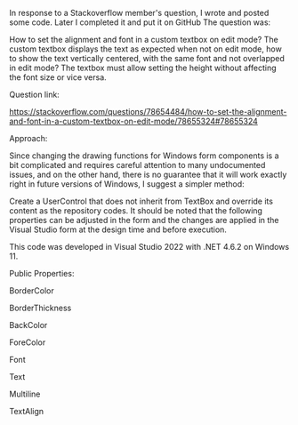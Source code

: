 In response to a Stackoverflow member's question, I wrote and posted some code. Later I completed it and put it on GitHub
The question was:

How to set the alignment and font in a custom textbox on edit mode?
The custom textbox displays the text as expected when not on edit mode, how to show the text vertically centered, with the same font and not overlapped in edit mode?
The textbox must allow setting the height without affecting the font size or vice versa.

Question link:

https://stackoverflow.com/questions/78654484/how-to-set-the-alignment-and-font-in-a-custom-textbox-on-edit-mode/78655324#78655324

Approach:

Since changing the drawing functions for Windows form components is a bit complicated and requires careful attention to many undocumented issues, and on the other hand, there is no guarantee that it will work exactly right in future versions of Windows, I suggest a simpler method:

Create a UserControl that does not inherit from TextBox and override its content as the repository codes.
It should be noted that the following properties can be adjusted in the form and the changes are applied in the Visual Studio form at the design time and before execution.

This code was developed in Visual Studio 2022 with .NET 4.6.2 on Windows 11.

Public Properties:

BorderColor

BorderThickness

BackColor

ForeColor

Font

Text

Multiline

TextAlign


